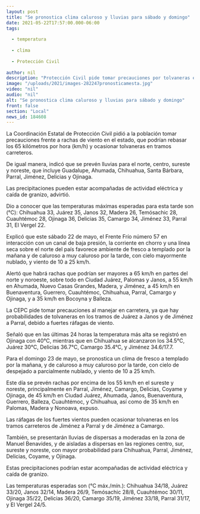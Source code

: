 ```yaml
---
layout: post
title: "Se pronostica clima caluroso y lluvias para sábado y domingo"
date: 2021-05-22T17:57:00.000-06:00
tags:
  
  - temperatura
  
  - clima
  
  - Protección Civil
  
author: nil
description: "Protección Civil pide tomar precauciones por tolvaneras en los tramos carreteros Juárez-Janos, Jiménez-Parral, y Jiménez a Camargo"
image: "/uploads/2021/images-282247pronosticamesta.jpg"
video: "nil"
audio: "nil"
alt: "Se pronostica clima caluroso y lluvias para sábado y domingo"
front: false
section: "Local"
news_id: 184608
---
```


La Coordinación Estatal de Protección Civil pidió a la población tomar precauciones frente a rachas de viento en el estado, que podrían rebasar los 65 kilómetros por hora (km/h) y ocasionar tolvaneras en tramos carreteros.

 

De igual manera, indicó que se prevén lluvias para el norte, centro, sureste y noreste, que incluye Guadalupe, Ahumada, Chihuahua, Santa Bárbara, Parral, Jiménez, Delicias y Ojinaga.

 

Las precipitaciones pueden estar acompañadas de actividad eléctrica y caída de granizo, advirtió.

 

Dio a conocer que las temperaturas máximas esperadas para esta tarde son (°C): Chihuahua 33, Juárez 35, Janos 32, Madera 26, Temósachic 28, Cuauhtémoc 28, Ojinaga 36, Delicias 35, Camargo 34, Jiménez 33, Parral 31, El Vergel 22.

 

Explicó que este sábado 22 de mayo, el Frente Frío número 57 en interacción con un canal de baja presión, la corriente en chorro y una línea seca sobre el norte del país favorece ambiente de fresco a templado por la mañana y de caluroso a muy caluroso por la tarde, con cielo mayormente nublado, y viento de 10 a 25 km/h.

 

Alertó que habrá rachas que podrían ser mayores a 65 km/h en partes del norte y noroeste, sobre todo en Ciudad Juárez, Palomas y Janos, a 55 km/h en Ahumada, Nuevo Casas Grandes, Madera, y Jiménez, a 45 km/h en Buenaventura, Guerrero, Cuauhtémoc, Chihuahua, Parral, Camargo y Ojinaga, y a 35 km/h en Bocoyna y Balleza.

 

La CEPC pide tomar precauciones al manejar en carretera, ya que hay probabilidades de tolvaneras en los tramos de Juárez a Janos y de Jiménez a Parral, debido a fuertes ráfagas de viento.

 

Señaló que en las últimas 24 horas la temperatura más alta se registró en Ojinaga con 40°C, mientras que en Chihuahua se alcanzaron los 34.5°C, Juárez 30°C, Delicias 36.7°C, Camargo 35.4°C, y Jiménez 34.6/17.7.


Para el domingo 23 de mayo, se pronostica un clima de fresco a templado por la mañana, y de caluroso a muy caluroso por la tarde, con cielo de despejado a parcialmente nublado, y viento de 10 a 25 km/h.
 

Este día se prevén rachas por encima de los 55 km/h en el sureste y noreste, principalmente en Parral, Jiménez, Camargo, Delicias, Coyame y Ojinaga, de 45 km/h en Ciudad Juárez, Ahumada, Janos, Buenaventura, Guerrero, Balleza, Cuauhtémoc, y Chihuahua, así como de 35 km/h en Palomas, Madera y Nonoava, expuso.

 

Las ráfagas de los fuertes vientos pueden ocasionar tolvaneras en los tramos carreteros de Jiménez a Parral y de Jiménez a Camargo.

 

También, se presentarán lluvias de dispersas a moderadas en la zona de Manuel Benavides, y de aisladas a dispersas en las regiones centro, sur, sureste y noreste, con mayor probabilidad para Chihuahua, Parral, Jiménez, Delicias, Coyame, y Ojinaga.

 

Estas precipitaciones podrían estar acompañadas de actividad eléctrica y caída de granizo.

 

Las temperaturas esperadas son (°C máx./mín.): Chihuahua 34/18, Juárez 33/20, Janos 32/14, Madera 26/9, Temósachic 28/8, Cuauhtémoc 30/11, Ojinaga 35/22, Delicias 36/20, Camargo 35/19, Jiménez 33/18, Parral 31/17, y El Vergel 24/5.

